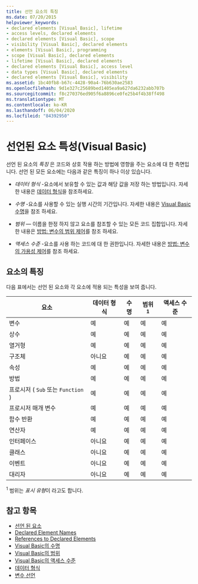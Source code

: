 ```yaml
---
title: 선언 요소의 특징
ms.date: 07/20/2015
helpviewer_keywords:
- declared elements [Visual Basic], lifetime
- access levels, declared elements
- declared elements [Visual Basic], scope
- visibility [Visual Basic], declared elements
- elements [Visual Basic], programming
- scope [Visual Basic], declared elements
- lifetime [Visual Basic], declared elements
- declared elements [Visual Basic], access level
- data types [Visual Basic], declared elements
- declared elements [Visual Basic], visibility
ms.assetid: 1bc40fb8-b67c-4428-90a4-76b630ae2583
ms.openlocfilehash: 9d1e327c25689bed1405ea9a627da6232abb707b
ms.sourcegitcommit: f8c270376ed905f6a8896ce0fe25b4f4b38ff498
ms.translationtype: MT
ms.contentlocale: ko-KR
ms.lasthandoff: 06/04/2020
ms.locfileid: "84392950"
---
```

# <a name="declared-element-characteristics-visual-basic"></a>선언된 요소 특성(Visual Basic)
선언 된 요소의 *특징* 은 코드와 상호 작용 하는 방법에 영향을 주는 요소에 대 한 측면입니다. 선언 된 모든 요소에는 다음과 같은 특징이 하나 이상 있습니다.  
  
- *데이터 형식* -요소에서 보유할 수 있는 값과 해당 값을 저장 하는 방법입니다. 자세한 내용은 [데이터 형식](../../../language-reference/data-types/index.md)을 참조하세요.  
  
- *수명* -요소를 사용할 수 있는 실행 시간의 기간입니다. 자세한 내용은 [Visual Basic 수명](lifetime.md)을 참조 하세요.  
  
- *범위* — 이름을 한정 하지 않고 요소를 참조할 수 있는 모든 코드 집합입니다. 자세한 내용은 [방법: 변수의 범위 제어](how-to-control-the-scope-of-a-variable.md)를 참조 하세요.  
  
- *액세스 수준* -요소를 사용 하는 코드에 대 한 권한입니다. 자세한 내용은 [방법: 변수의 가용성 제어](how-to-control-the-availability-of-a-variable.md)를 참조 하세요.  
  
## <a name="characteristics-of-the-elements"></a>요소의 특징  
 다음 표에서는 선언 된 요소와 각 요소에 적용 되는 특성을 보여 줍니다.  
  
|요소|데이터 형식|수명|범위 <sup>1</sup>|액세스 수준|  
|-------------|---------------|--------------|------------------------|------------------|  
|변수|예|예|예|예|  
|상수|예|예|예|예|  
|열거형|예|예|예|예|  
|구조체|아니요|예|예|예|  
|속성|예|예|예|예|  
|방법|예|예|예|예|  
|프로시저 ( `Sub` 또는 `Function` )|예|예|예|예|  
|프로시저 매개 변수|예|예|예|예|  
|함수 반환|예|예|예|예|  
|연산자|예|예|예|예|  
|인터페이스|아니요|예|예|예|  
|클래스|아니요|예|예|예|  
|이벤트|아니요|예|예|예|  
|대리자|아니요|예|예|예|  
  
 <sup>1</sup> 범위는 *표시 유형*이 라고도 합니다.  
  
## <a name="see-also"></a>참고 항목

- [선언 된 요소](index.md)
- [Declared Element Names](declared-element-names.md)
- [References to Declared Elements](references-to-declared-elements.md)
- [Visual Basic의 수명](lifetime.md)
- [Visual Basic의 범위](scope.md)
- [Visual Basic의 액세스 수준](access-levels.md)
- [데이터 형식](../data-types/index.md)
- [변수 선언](../variables/variable-declaration.md)
